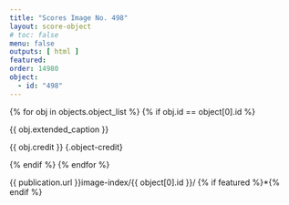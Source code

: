 ```yaml
---
title: "Scores Image No. 498"
layout: score-object
# toc: false
menu: false
outputs: [ html ]
featured: 
order: 14980
object:
  - id: "498"
---
```


{% for obj in objects.object_list %}
{% if obj.id == object[0].id %}

{{ obj.extended_caption }}

{{ obj.credit }} {.object-credit}

{% endif %}
{% endfor %}

<div class="object-credit object-url is-print-only">

{{ publication.url }}image-index/{{ object[0].id }}/ {% if featured %}*{% endif %}

</div>
